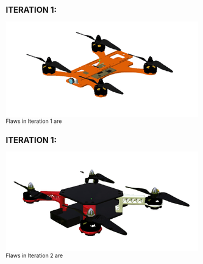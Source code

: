 ## ITERATION 1:

![Image alt text](IMG/dronev1.png?raw=true "Drone frame 1st Iteration")
Flaws in Iteration 1 are



## ITERATION 1:

![Image alt text](IMG/dronev2.png?raw=true "Drone frame 2nd Iteration")
Flaws in Iteration 2 are 
